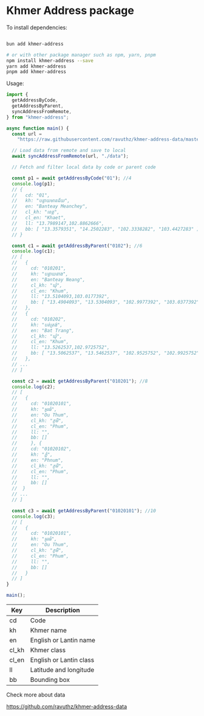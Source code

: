 # Khmer Address package

To install dependencies:

```bash

bun add khmer-address

# or with other package manager such as npm, yarn, pnpm
npm install khmer-address --save
yarn add khmer-address
pnpm add khmer-address

```

Usage:

```ts
import {
  getAddressByCode,
  getAddressByParent,
  syncAddressFromRemote,
} from "khmer-address";

async function main() {
  const url =
    "https://raw.githubusercontent.com/ravuthz/khmer-address-data/master/data";

  // Load data from remote and save to local
  await syncAddressFromRemote(url, "./data");

  // Fetch and filter local data by code or parent code

  const p1 = await getAddressByCode("01"); //4
  console.log(p1);
  // {
  //   cd: "01",
  //   kh: "បន្ទាយមានជ័យ",
  //   en: "Banteay Meanchey",
  //   cl_kh: "ខេត្ត",
  //   cl_en: "Khaet",
  //   ll: "13.7989147,102.8862666",
  //   bb: [ "13.3579351", "14.2502283", "102.3338282", "103.4427283" ]
  // }

  const c1 = await getAddressByParent("0102"); //6
  console.log(c1);
  // [
  //   {
  //     cd: "010201",
  //     kh: "បន្ទាយនាង",
  //     en: "Banteay Neang",
  //     cl_kh: "ឃុំ",
  //     cl_en: "Khum",
  //     ll: "13.5104093,103.0177392",
  //     bb: [ "13.4904093", "13.5304093", "102.9977392", "103.0377392" ]
  //   },
  //   {
  //     cd: "010202",
  //     kh: "បត់ត្រង់",
  //     en: "Bat Trang",
  //     cl_kh: "ឃុំ",
  //     cl_en: "Khum",
  //     ll: "13.5262537,102.9725752",
  //     bb: [ "13.5062537", "13.5462537", "102.9525752", "102.9925752" ]
  //   },
  // ...
  // ]

  const c2 = await getAddressByParent("010201"); //8
  console.log(c2);
  // [
  //   {
  //     cd: "01020101",
  //     kh: "អូរធំ",
  //     en: "Ou Thum",
  //     cl_kh: "ភូមិ",
  //     cl_en: "Phum",
  //     ll: "",
  //     bb: []
  //     }, {
  //     cd: "01020102",
  //     kh: "ភ្នំ",
  //     en: "Phnum",
  //     cl_kh: "ភូមិ",
  //     cl_en: "Phum",
  //     ll: "",
  //     bb: []
  //  }
  // ...
  // ]

  const c3 = await getAddressByParent("01020101"); //10
  console.log(c3);
  // [
  //   {
  //     cd: "01020101",
  //     kh: "អូរធំ",
  //     en: "Ou Thum",
  //     cl_kh: "ភូមិ",
  //     cl_en: "Phum",
  //     ll: "",
  //     bb: []
  //   }
  // ]
}

main();
```

| Key   | Description             |
| ----- | ----------------------- |
| cd    | Code                    |
| kh    | Khmer name              |
| en    | English or Lantin name  |
| cl_kh | Khmer class             |
| cl_en | English or Lantin class |
| ll    | Latitude and longitude  |
| bb    | Bounding box            |

Check more about data

https://github.com/ravuthz/khmer-address-data
